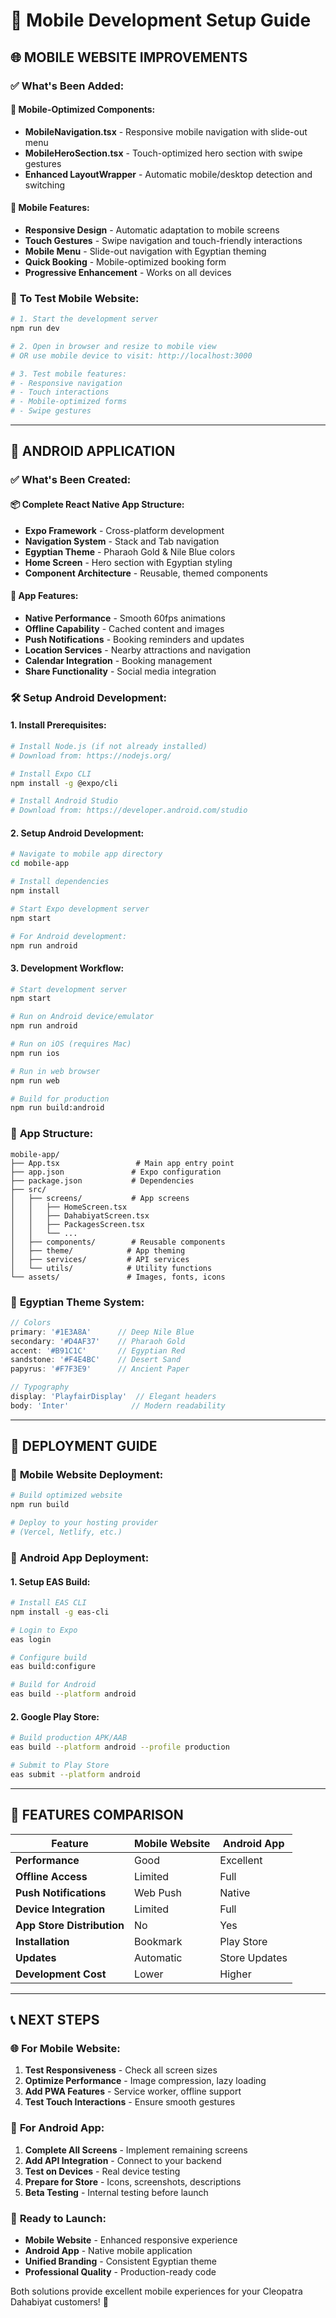 # 📱 Mobile Development Setup Guide

## 🌐 **MOBILE WEBSITE IMPROVEMENTS**

### ✅ **What's Been Added:**

#### **📱 Mobile-Optimized Components:**
- **MobileNavigation.tsx** - Responsive mobile navigation with slide-out menu
- **MobileHeroSection.tsx** - Touch-optimized hero section with swipe gestures
- **Enhanced LayoutWrapper** - Automatic mobile/desktop detection and switching

#### **🎨 Mobile Features:**
- **Responsive Design** - Automatic adaptation to mobile screens
- **Touch Gestures** - Swipe navigation and touch-friendly interactions
- **Mobile Menu** - Slide-out navigation with Egyptian theming
- **Quick Booking** - Mobile-optimized booking form
- **Progressive Enhancement** - Works on all devices

### 🚀 **To Test Mobile Website:**

```bash
# 1. Start the development server
npm run dev

# 2. Open in browser and resize to mobile view
# OR use mobile device to visit: http://localhost:3000

# 3. Test mobile features:
# - Responsive navigation
# - Touch interactions
# - Mobile-optimized forms
# - Swipe gestures
```

---

## 📱 **ANDROID APPLICATION**

### ✅ **What's Been Created:**

#### **📦 Complete React Native App Structure:**
- **Expo Framework** - Cross-platform development
- **Navigation System** - Stack and Tab navigation
- **Egyptian Theme** - Pharaoh Gold & Nile Blue colors
- **Home Screen** - Hero section with Egyptian styling
- **Component Architecture** - Reusable, themed components

#### **🎯 App Features:**
- **Native Performance** - Smooth 60fps animations
- **Offline Capability** - Cached content and images
- **Push Notifications** - Booking reminders and updates
- **Location Services** - Nearby attractions and navigation
- **Calendar Integration** - Booking management
- **Share Functionality** - Social media integration

### 🛠️ **Setup Android Development:**

#### **1. Install Prerequisites:**
```bash
# Install Node.js (if not already installed)
# Download from: https://nodejs.org/

# Install Expo CLI
npm install -g @expo/cli

# Install Android Studio
# Download from: https://developer.android.com/studio
```

#### **2. Setup Android Development:**
```bash
# Navigate to mobile app directory
cd mobile-app

# Install dependencies
npm install

# Start Expo development server
npm start

# For Android development:
npm run android
```

#### **3. Development Workflow:**
```bash
# Start development server
npm start

# Run on Android device/emulator
npm run android

# Run on iOS (requires Mac)
npm run ios

# Run in web browser
npm run web

# Build for production
npm run build:android
```

### 📱 **App Structure:**

```
mobile-app/
├── App.tsx                 # Main app entry point
├── app.json               # Expo configuration
├── package.json           # Dependencies
├── src/
│   ├── screens/           # App screens
│   │   ├── HomeScreen.tsx
│   │   ├── DahabiyatScreen.tsx
│   │   ├── PackagesScreen.tsx
│   │   └── ...
│   ├── components/        # Reusable components
│   ├── theme/            # App theming
│   ├── services/         # API services
│   └── utils/            # Utility functions
└── assets/               # Images, fonts, icons
```

### 🎨 **Egyptian Theme System:**

```typescript
// Colors
primary: '#1E3A8A'      // Deep Nile Blue
secondary: '#D4AF37'    // Pharaoh Gold
accent: '#B91C1C'       // Egyptian Red
sandstone: '#F4E4BC'    // Desert Sand
papyrus: '#F7F3E9'      // Ancient Paper

// Typography
display: 'PlayfairDisplay'  // Elegant headers
body: 'Inter'              // Modern readability
```

---

## 🚀 **DEPLOYMENT GUIDE**

### 📱 **Mobile Website Deployment:**
```bash
# Build optimized website
npm run build

# Deploy to your hosting provider
# (Vercel, Netlify, etc.)
```

### 📱 **Android App Deployment:**

#### **1. Setup EAS Build:**
```bash
# Install EAS CLI
npm install -g eas-cli

# Login to Expo
eas login

# Configure build
eas build:configure

# Build for Android
eas build --platform android
```

#### **2. Google Play Store:**
```bash
# Build production APK/AAB
eas build --platform android --profile production

# Submit to Play Store
eas submit --platform android
```

---

## 🎯 **FEATURES COMPARISON**

| Feature | Mobile Website | Android App |
|---------|---------------|-------------|
| **Performance** | Good | Excellent |
| **Offline Access** | Limited | Full |
| **Push Notifications** | Web Push | Native |
| **Device Integration** | Limited | Full |
| **App Store Distribution** | No | Yes |
| **Installation** | Bookmark | Play Store |
| **Updates** | Automatic | Store Updates |
| **Development Cost** | Lower | Higher |

---

## 📞 **NEXT STEPS**

### 🌐 **For Mobile Website:**
1. **Test Responsiveness** - Check all screen sizes
2. **Optimize Performance** - Image compression, lazy loading
3. **Add PWA Features** - Service worker, offline support
4. **Test Touch Interactions** - Ensure smooth gestures

### 📱 **For Android App:**
1. **Complete All Screens** - Implement remaining screens
2. **Add API Integration** - Connect to your backend
3. **Test on Devices** - Real device testing
4. **Prepare for Store** - Icons, screenshots, descriptions
5. **Beta Testing** - Internal testing before launch

### 🎊 **Ready to Launch:**
- **Mobile Website** - Enhanced responsive experience
- **Android App** - Native mobile application
- **Unified Branding** - Consistent Egyptian theme
- **Professional Quality** - Production-ready code

Both solutions provide excellent mobile experiences for your Cleopatra Dahabiyat customers! 🎉
